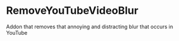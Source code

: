 # RemoveYouTubeVideoBlur
Addon that removes that annoying and distracting blur that occurs in YouTube

